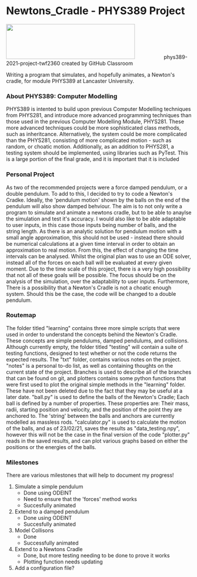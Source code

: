 # Newtons_Cradle - PHYS389 Project
<img src="https://www.lancaster.ac.uk/media/lancaster-university/content-assets/images/fst/logos/Physicslogo.svg" width="350" height="95">
  &nbsp;&nbsp;&nbsp;&nbsp;&nbsp;&nbsp;&nbsp;&nbsp;&nbsp;&nbsp;&nbsp;&nbsp&nbsp;&nbsp;&nbsp;&nbsp;&nbsp;&nbsp;
phys389-2021-project-twf2360 created by GitHub Classroom

Writing a program that simulates, and hopefully animates, a Newton's cradle, for module PHYS389 at Lancaster University. 
### About PHYS389: Computer Modelling
PHYS389 is intented to build upon previous Computer Modelling techniques from PHYS281, and introduce more advanced programming techniques than those used in the previous Computer Modelling Module, PHYS281. These more advanced techniques could be more sophisticated class methods, such as inheritcance. Alternatively, the system could be more complicated than the PHYS281, consisting of more complicated motion - such as random, or choatic motion. Additionally, as an addition to PHYS281, a testing system should be implemented, using libraries such as PyTest. This is a large portion of the final grade, and it is important that it is included

### Personal Project 
As two of the recommended projects were a force damped pendulum, or a double pendulum. To add to this, I decided to try to code a Newton's Cradke. Ideally, the 'pendulum motion' shown by the balls on the end of the pendulum will also show damped behviour. 
The aim is to not only write a program to simulate and animate a newtons cradle, but to be able to anaylse the simulation and test it's accuracy. I would also like to be able adaptable to user inputs, in this case those inputs being number of balls, and the string length. As there is an analytic solution for pendulum motion with a small angle approximation, this should not be used - instead there should be numerical calculations at a given time interval in order to obtain an approximation to real motion. From this, the effect of changing the time intervals can be analysed. Whilst the original plan was to use an ODE solver, instead all of the forces on each ball will be evaluated at every given moment. Due to the time scale of this project, there is a very high possibility that not all of these goals will be possible. The focus should be on the analysis of the simulation, over the adaptability to user inputs.
Furthermore, There is a possibility that a Newton's Cradle is not a choatic enough system. Should this be the case, the code will be changed to a double pendulum. 


### Routemap
The folder titled "learning" contains three more simple scripts that were used in order to understand the concepts behind the Newton's Cradle. These concepts are simple pendulums, damped pendulums, and collisions. 
Although currently empty, the folder titled "testing" will contain a suite of testing functions, designed to test whether or not the code returns the expected results.
The "txt" folder, contains various notes on the project. "notes" is a personal to-do list, as well as containing thoughts on the current state of the project. Branches is used to describe all of the branches that can be found on git, and plotters contains some python functions that were first used to plot the original simple methods in the "learning" folder. These have not been deleted due to the fact that they may be useful at a later date. 
"ball.py" is used to define the balls of the Newton's Cradle; Each ball is defined by a number of properties. These properties are: Their mass, radii, starting position and velocity, and the position of the point they are anchored to. The 'string' between the balls and anchors are currently modelled as massless rods. 
"calculator.py" is used to calculate the motion of the balls, and as of 23/02/21, saves the results as "data_testing.npy", however this will not be the case in the final version of the code
"plotter.py" reads in the saved results, and can plot various graphs based on either the positions or the energies of the balls. 

### Milestones 
There are various milestones that will help to document my progress! 
1. Simulate a simple pendulum
    - Done using ODEINT
    - Need to ensure that the 'forces' method works
    - Succesfully animated 
2. Extend to a damped pendulum
    - Done using ODEINT
    - Succesfully animated
3. Model Collisons 
    - Done 
    - Successfully animated
4. Extend to a Newtons Cradle
    - Done, but more testing needing to be done to prove it works 
    - Plotting function needs updating 
5. Add a configuration file? 